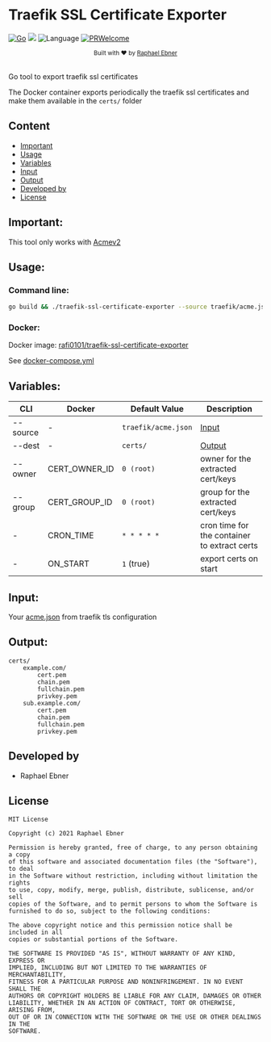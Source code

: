 # Traefik SSL Certificate Exporter
[![Go](https://github.com/rafi0101/traefik-ssl-certificate-exporter/actions/workflows/go.yml/badge.svg)](https://github.com/rafi0101/traefik-ssl-certificate-exporter/actions/workflows/go.yml)
![](https://img.shields.io/docker/cloud/build/rafi0101/traefik-ssl-certificate-exporter.svg)
![Language](https://img.shields.io/badge/language-Golang-29BEB0.svg)
[![PRWelcome](https://img.shields.io/badge/PRs-welcome-brightgreen.svg)](https://github.com/rafi0101/traefik-ssl-certificate-exporter/pulls)
<div align="center">
  <sub>Built with ❤︎ by
  <a href="https://github.com/rafi0101">Raphael Ebner</a>
</div>
<br/>

Go tool to export traefik ssl certificates

The Docker container exports periodically the traefik ssl certificates and make them available in the ```certs/``` folder

Content
-----------
* [Important](#Important)
* [Usage](#Usage)
* [Variables](#Variables)
* [Input](#Input)
* [Output](#Output)
* [Developed by](#Developed-by)
* [License](#License)

Important:
----------
This tool only works with [Acmev2](https://letsencrypt.org/docs/client-options/)

Usage:
----------

### Command line:
```bash
go build && ./traefik-ssl-certificate-exporter --source traefik/acme.json --dest certs/
```

### Docker:

Docker image: [rafi0101/traefik-ssl-certificate-exporter](https://hub.docker.com/r/rafi0101/traefik-ssl-certificate-exporter)

See [docker-compose.yml](docker-compose.yml)

Variables:
----------
| CLI      | Docker        | Default Value           | Description  |
| -------- | ------------- | ------------------------| --------|
| --source | -             | ```traefik/acme.json``` | [Input](#Input) |
| --dest   | -             | ```certs/```            | [Output](#Output) |
| --owner  | CERT_OWNER_ID | ```0 (root)```          | owner for the extracted cert/keys |
| --group  | CERT_GROUP_ID | ```0 (root)```          | group for the extracted cert/keys |
| -        | CRON_TIME     | ```* * * * *```         | cron time for the container to extract certs |
| -        | ON_START      | `1` (true)              | export certs on start |

Input:
----------
Your [acme.json](https://doc.traefik.io/traefik/https/acme/) from traefik tls configuration


Output:
----------
```
certs/
    example.com/
        cert.pem
        chain.pem
        fullchain.pem
        privkey.pem
    sub.example.com/
        cert.pem
        chain.pem
        fullchain.pem
        privkey.pem
```

Developed by
----------

* Raphael Ebner


License
----------

    MIT License

    Copyright (c) 2021 Raphael Ebner

    Permission is hereby granted, free of charge, to any person obtaining a copy
    of this software and associated documentation files (the "Software"), to deal
    in the Software without restriction, including without limitation the rights
    to use, copy, modify, merge, publish, distribute, sublicense, and/or sell
    copies of the Software, and to permit persons to whom the Software is
    furnished to do so, subject to the following conditions:

    The above copyright notice and this permission notice shall be included in all
    copies or substantial portions of the Software.

    THE SOFTWARE IS PROVIDED "AS IS", WITHOUT WARRANTY OF ANY KIND, EXPRESS OR
    IMPLIED, INCLUDING BUT NOT LIMITED TO THE WARRANTIES OF MERCHANTABILITY,
    FITNESS FOR A PARTICULAR PURPOSE AND NONINFRINGEMENT. IN NO EVENT SHALL THE
    AUTHORS OR COPYRIGHT HOLDERS BE LIABLE FOR ANY CLAIM, DAMAGES OR OTHER
    LIABILITY, WHETHER IN AN ACTION OF CONTRACT, TORT OR OTHERWISE, ARISING FROM,
    OUT OF OR IN CONNECTION WITH THE SOFTWARE OR THE USE OR OTHER DEALINGS IN THE
    SOFTWARE.
